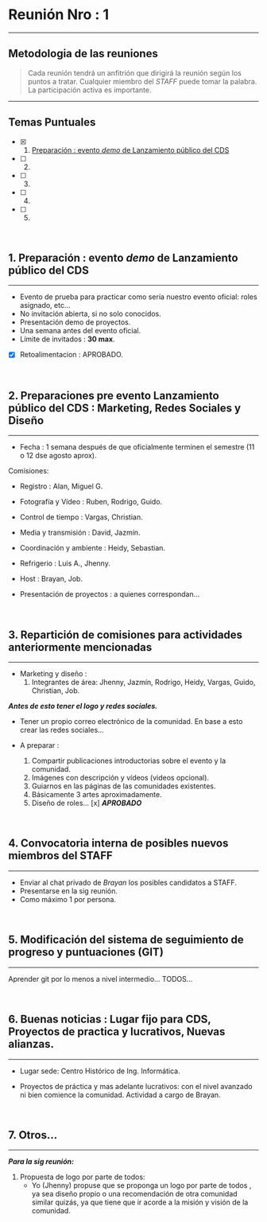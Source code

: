 # Reunión Nro : 1

---

## Metodologia de las reuniones

> Cada reunión tendrá un anfitrión que dirigirá la reunión según los puntos a tratar. Cualquier miembro del _STAFF_ puede tomar la palabra. La participación activa es importante.

---

## Temas Puntuales

- [x] 1. [Preparación : evento _demo_ de Lanzamiento público del CDS](#1-preparación--evento-demo-de-lanzamiento-público-del-cds)
- [ ] 2. [](#)
- [ ] 3. [](#)
- [ ] 4. [](#)
- [ ] 5. [](#)

<br>

## 1. Preparación : evento _demo_ de Lanzamiento público del CDS

---

- Evento de prueba para practicar como sería nuestro evento oficial: roles asignado, etc...
- No invitación abierta, si no solo conocidos.
- Presentación demo de proyectos.
- Una semana antes del evento oficial.
- Límite de invitados : **30 max**.

* [x] Retoalimentacion : APROBADO.

<br>

## 2. Preparaciones pre evento Lanzamiento público del CDS : Marketing, Redes Sociales y Diseño

---

- Fecha : 1 semana después de que oficialmente terminen el semestre (11 o 12 dse agosto aprox).

Comisiones:

- Registro : Alan, Miguel G.
- Fotografía y Vídeo : Ruben, Rodrigo, Guido.
- Control de tiempo : Vargas, Christian.
- Media y transmisión : David, Jazmín.
- Coordinación y ambiente : Heidy, Sebastian.
- Refrigerio : Luis A., Jhenny.
- Host : Brayan, Job.

- Presentación de proyectos : a quienes correspondan...

<br>

## 3. Repartición de comisiones para actividades anteriormente mencionadas

---

- Marketing y diseño :
  1. Integrantes de área: Jhenny, Jazmín, Rodrigo, Heidy, Vargas, Guido, Christian, Job.

**_Antes de esto tener el logo y redes sociales._**

- Tener un propio correo electrónico de la comunidad. En base a esto crear las redes sociales...

* A preparar :

  1. Compartir publicaciones introductorias sobre el evento y la comunidad.
  2. Imágenes con descripción y vídeos (videos opcional).
  3. Guiarnos en las páginas de las comunidades existentes.
  4. Básicamente 3 artes aproximadamente.
  5. Diseño de roles... [x] **_APROBADO_**

<br>

## 4. Convocatoria interna de posibles nuevos miembros del STAFF

---

- Enviar al chat privado de _Brayan_ los posibles candidatos a STAFF.
- Presentarse en la sig reunión.
- Como máximo 1 por persona.

<br>

## 5. Modificación del sistema de seguimiento de progreso y puntuaciones (GIT)

---

Aprender git por lo menos a nivel intermedio... TODOS...

<br>

## 6. Buenas noticias : Lugar fijo para CDS, Proyectos de practica y lucrativos, Nuevas alianzas.

---

- Lugar sede: Centro Histórico de Ing. Informática.

- Proyectos de práctica y mas adelante lucrativos: con el nivel avanzado ni bien comience la comunidad. Actividad a cargo de Brayan.

<br>

## 7. Otros…

---

**_Para la sig reunión:_**

1. Propuesta de logo por parte de todos:
   - Yo (Jhenny) propuse que se proponga un logo por parte de todos , ya sea diseño propio o una recomendación de otra comunidad similar quizás, ya que tiene que ir acorde a la misión y visión de la comunidad.

<br>
